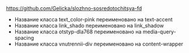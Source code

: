 https://github.com/Gelicka/slozhno-sosredotochitsya-fd

- Название класса text_color-pink переименовано на text-accent
- Название класса link_shado переименовано на link_shadow
- Название класса otstyp-dla768 переименовано на media-query-spacing
- Название класса vnutrennii-div переименовано на content-wrapper